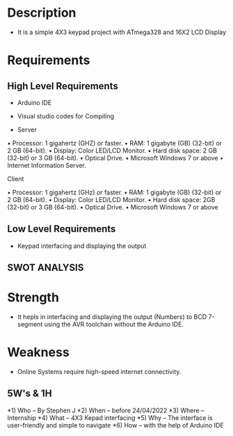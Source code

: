 # Description
* It is a simple 4X3 keypad project with ATmega328 and 16X2 LCD Display

# Requirements

## High Level Requirements
* Arduino IDE
* Visual studio codes for Compiling

* Server

• Processor: 1 gigahertz (GHZ) or faster.
• RAM: 1 gigabyte (GB) (32-bit) or 2 GB (64-bit).
• Display: Color LED/LCD Monitor.
• Hard disk space: 2 GB (32-bit) or 3 GB (64-bit).
• Optical Drive.
• Microsoft Windows 7 or above
• Internet Information Server.

Client

• Processor: 1 gigahertz (GHz) or faster.
• RAM: 1 gigabyte (GB) (32-bit) or 2 GB (64-bit).
• Display: Color LED/LCD Monitor.
• Hard disk space: 2GB (32-bit) or 3 GB (64-bit).
• Optical Drive.
• Microsoft Windows 7 or above

## Low Level Requirements
* Keypad interfacing and displaying the output
 

## SWOT ANALYSIS
# Strength
* It hepls in interfacing and displaying the output (Numbers) to BCD 7-segment using the AVR toolchain without the Arduino IDE.
# Weakness
* Online Systems require high-speed internet connectivity.


## 5W's & 1H
*1)	Who –  By Stephen J
*2)	When – before 24/04/2022
*3)	Where – Internship 
*4)	What – 4X3 Kepad interfacing
*5)	Why – The interface is user-friendly and simple to navigate
*6)	How – with the help of Arduino IDE

